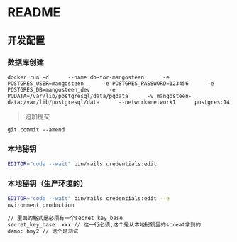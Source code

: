# README

## 开发配置

### 数据库创建

```
docker run -d      --name db-for-mangosteen      -e POSTGRES_USER=mangosteen      -e POSTGRES_PASSWORD=123456      -e POSTGRES_DB=mangosteen_dev      -e PGDATA=/var/lib/postgresql/data/pgdata      -v mangosteen-data:/var/lib/postgresql/data      --network=network1      postgres:14
```
> 追加提交
```
git commit --amend 
```

### 本地秘钥
```bash
EDITOR="code --wait" bin/rails credentials:edit
```

### 本地秘钥（生产环境的）
```bash
EDITOR="code --wait" bin/rails credentials:edit --e
nvironment production

// 里面的格式是必须有一个secret_key_base
secret_key_base: xxx // 这一行必须,这个是从本地秘钥里的screat拿到的
demo: hmy2 // 这个是测试
```
